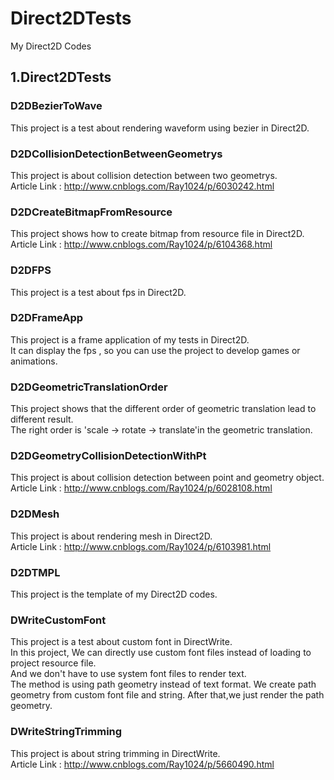 # Direct2DTests
My Direct2D Codes

## 1.Direct2DTests

### D2DBezierToWave
This project is a test about rendering waveform using bezier in Direct2D.

### D2DCollisionDetectionBetweenGeometrys
This project is about collision detection between two geometrys.</br>
Article Link : http://www.cnblogs.com/Ray1024/p/6030242.html

### D2DCreateBitmapFromResource
This project shows how to create bitmap from resource file in Direct2D.</br>
Article Link : http://www.cnblogs.com/Ray1024/p/6104368.html

### D2DFPS
This project is a test about fps in Direct2D.

### D2DFrameApp
This project is a frame application of my tests in Direct2D.</br>
It can display the fps , so you can use the project to develop games or animations.

### D2DGeometricTranslationOrder
This project shows that the different order of geometric translation lead to different result.</br>
The right order is 'scale -> rotate -> translate'in the geometric translation.

### D2DGeometryCollisionDetectionWithPt
This project is about collision detection between point and geometry object.</br>
Article Link : http://www.cnblogs.com/Ray1024/p/6028108.html

### D2DMesh
This project is about rendering mesh in Direct2D.</br>
Article Link : http://www.cnblogs.com/Ray1024/p/6103981.html

### D2DTMPL
This project is the template of my Direct2D codes.

### DWriteCustomFont
This project is a test about custom font in DirectWrite.</br>
In this project, We can directly use custom font files instead of loading to project resource file.</br>
And we don't have to use system font files to render text.</br>
The method is using path geometry instead of text format. We create path geometry from custom font file and string. After that,we just render the path geometry.

### DWriteStringTrimming
This project is about string trimming in DirectWrite.</br>
Article Link : http://www.cnblogs.com/Ray1024/p/5660490.html

